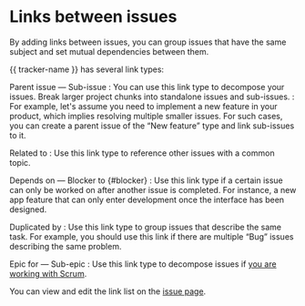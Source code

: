 # Links between issues

By adding links between issues, you can group issues that have the same subject and set mutual dependencies between them.

{{ tracker-name }} has several link types:

Parent issue — Sub-issue
:   You can use this link type to decompose your issues. Break larger project chunks into standalone issues and sub-issues.
:   For example, let's assume you need to implement a new feature in your product, which implies resolving multiple smaller issues. For such cases, you can create a parent issue of the <q>New feature</q> type and link sub-issues to it.

Related to
:  Use this link type to reference other issues with a common topic.

Depends on — Blocker to {#blocker}
:   Use this link type if a certain issue can only be worked on after another issue is completed. For instance, a new app feature that can only enter development once the interface has been designed.

Duplicated by
:  Use this link type to group issues that describe the same task. For example, you should use this link if there are multiple <q>Bug</q> issues describing the same problem.

Epic for — Sub-epic
:   Use this link type to decompose issues if [you are working with Scrum](../manager/create-agile-sprint.md#section_vj5_4f5_zfb).

You can view and edit the link list on the [issue page](ticket-links.md).
